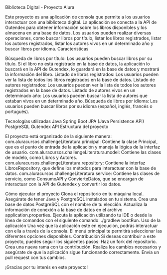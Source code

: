 Biblioteca Digital - Proyecto Alura

Este proyecto es una aplicación de consola que permite a los usuarios interactuar con una biblioteca digital. La aplicación se conecta a la API de Gutendex para obtener información sobre los libros disponibles y los almacena en una base de datos. Los usuarios pueden realizar diversas operaciones, como buscar libros por título, listar los libros registrados, listar los autores registrados, listar los autores vivos en un determinado año y buscar libros por idioma.
Características

Búsqueda de libros por título: Los usuarios pueden buscar libros por su título. Si el libro no está registrado en la base de datos, la aplicación lo buscará en la API de Gutendex, lo guardará en la base de datos y mostrará la información del libro.
Listado de libros registrados: Los usuarios pueden ver la lista de todos los libros registrados en la base de datos.
Listado de autores registrados: Los usuarios pueden ver la lista de todos los autores registrados en la base de datos.
Listado de autores vivos en un determinado año: Los usuarios pueden buscar la lista de autores que estaban vivos en un determinado año.
Búsqueda de libros por idioma: Los usuarios pueden buscar libros por su idioma (español, inglés, francés o portugués).

Tecnologías utilizadas
Java
Spring Boot
JPA (Java Persistence API)
PostgreSQL
Gutendex API
Estructura del proyecto

El proyecto está organizado de la siguiente manera:
com.aluracursos.challengeLiteratura.principal: Contiene la clase Principal, que es el punto de entrada de la aplicación y maneja la lógica de la interfaz de usuario.
com.aluracursos.challengeLiteratura.model: Contiene las clases de modelo, como Libros y Autores.
com.aluracursos.challengeLiteratura.repository: Contiene la interfaz LibrosRepository, que define los métodos para interactuar con la base de datos.
com.aluracursos.challengeLiteratura.service: Contiene las clases de servicio, como ConsumoAPI y ConvierteDatos, que se encargan de interactuar con la API de Gutendex y convertir los datos.

Cómo ejecutar el proyecto
Clona el repositorio en tu máquina local.
Asegúrate de tener Java y PostgreSQL instalados en tu sistema.
Crea una base de datos PostgreSQL con el nombre de tu elección.
Actualiza la información de conexión a la base de datos en el archivo application.properties.
Ejecuta la aplicación utilizando tu IDE o desde la línea de comandos con el siguiente comando: ./gradlew bootRun.
Uso de la aplicación
Una vez que la aplicación esté en ejecución, podrás interactuar con ella a través de la consola. El menú principal te permitirá seleccionar las diferentes opciones disponibles.
Contribución
Si deseas contribuir a este proyecto, puedes seguir los siguientes pasos:
Haz un fork del repositorio.
Crea una nueva rama con tu contribución.
Realiza los cambios necesarios y asegúrate de que la aplicación sigue funcionando correctamente.
Envía un pull request con tus cambios.

¡Gracias por tu interés en este proyecto!
